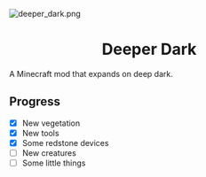 ![deeper_dark.png](https://github.com/Mtstream/DeeperDark/blob/main/src/main/resources/assets/deeper_dark/textures/misc/banner.png)
# <center>Deeper Dark</center>

A Minecraft mod that expands on deep dark.

## Progress


- [x] New vegetation
- [x] New tools
- [x] Some redstone devices
- [ ] New creatures
- [ ] Some little things
